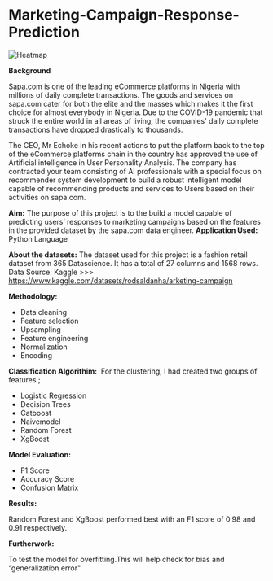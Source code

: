 # Marketing-Campaign-Response-Prediction

![Heatmap](https://user-images.githubusercontent.com/71575857/222189504-e4381922-4564-491e-a236-dea0a847572a.png)


<strong>Background</strong>

Sapa.com is one of the leading eCommerce platforms in Nigeria with millions of daily complete transactions. The goods and services on sapa.com cater for both the elite and the masses which makes it the first choice for almost everybody in Nigeria. Due to the COVID-19 pandemic that struck the entire world in all areas of living, the companies' daily complete transactions have dropped drastically to thousands.

The CEO, Mr Echoke in his recent actions to put the platform back to the top of the eCommerce platforms chain in the country has approved the use of Artificial intelligence in User Personality Analysis. The company has contracted your team consisting of AI professionals with a special focus on recommender system development to build a robust intelligent model capable of recommending products and services to Users based on their activities on sapa.com.


<strong>Aim:</strong> 
The purpose of this project is to the build a model capable of predicting users’ responses to marketing campaigns based on the features in the provided dataset by the sapa.com data engineer.
<strong>Application Used: </strong>
Python Language

<strong>About the datasets:</strong>
The dataset used for this project is a fashion retail dataset from 365 Datascience. It has a total of 27 columns and 1568 rows. Data Source: Kaggle >>> https://www.kaggle.com/datasets/rodsaldanha/arketing-campaign

<strong>Methodology:</strong>
- Data cleaning
- Feature selection
- Upsampling
- Feature engineering
- Normalization 
- Encoding

<strong>Classification Algorithim:</strong> 
For the clustering, I had created two groups of features ;

- Logistic Regression
- Decision Trees
- Catboost 
- Naivemodel
- Random Forest
- XgBoost

<strong>Model Evaluation:</strong>
- F1 Score
- Accuracy Score
- Confusion Matrix

<strong>Results:</strong>

Random Forest and XgBoost performed best with an F1 score of 0.98 and 0.91 respectively.

<strong>Furtherwork: </strong>

To test the model for overfitting.This will help check for bias and “generalization error".
 
